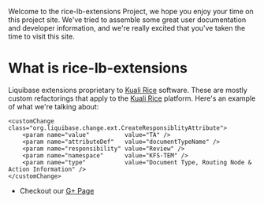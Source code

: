   Welcome to the rice-lb-extensions Project, we hope you enjoy your time
on this project site.  We've tried to assemble some
great user documentation and developer information, and
we're really excited that you've taken the time to visit
this site.

What is rice-lb-extensions
=================

  Liquibase extensions proprietary to [Kuali Rice](http://rice.kuali.org) software. These are mostly custom refactorings that apply to
the [Kuali Rice](http://rice.kuali.org) platform. Here's an example of what we're talking about:

    <customChange class="org.liquibase.change.ext.CreateResponsiblityAttribute">
        <param name="value"          value="TA" />
        <param name="attributeDef"   value="documentTypeName" />    
        <param name="responsibility" value="Review" />
        <param name="namespace"      value="KFS-TEM" />
        <param name="type"           value="Document Type, Routing Node & Action Information" />
    </customChange>



* Checkout our [G+ Page](http://plus.google.com/101577324918122329049/)
